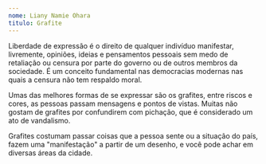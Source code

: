 ```yaml
---
nome: Liany Namie Ohara
titulo: Grafite
---
```


Liberdade de expressão é o direito de qualquer indivíduo manifestar, livremente, opiniões, ideias e pensamentos pessoais sem medo de retaliação ou censura por parte do governo ou de outros membros da sociedade. É um conceito fundamental nas democracias modernas nas quais a censura não tem respaldo moral.

Umas das melhores formas de se expressar são os grafites, entre riscos e cores, as pessoas passam mensagens e pontos de vistas. Muitas  não gostam de grafites por confundirem com pichação, que é considerado um ato de vandalismo.

Grafites costumam passar coisas que a pessoa sente ou a situação do país, fazem uma "manifestação" a partir de um desenho, e  você pode achar em diversas áreas da cidade.

